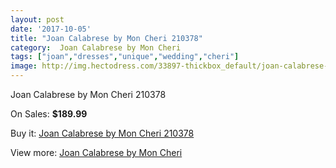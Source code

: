 ```yaml
---
layout: post
date: '2017-10-05'
title: "Joan Calabrese by Mon Cheri 210378"
category:  Joan Calabrese by Mon Cheri
tags: ["joan","dresses","unique","wedding","cheri"]
image: http://img.hectodress.com/33897-thickbox_default/joan-calabrese-by-mon-cheri-210378.jpg
---
```

Joan Calabrese by Mon Cheri 210378

On Sales: **$189.99**
<a href="https://www.hectodress.com/-joan-calabrese-by-mon-cheri/15676-joan-calabrese-by-mon-cheri-210378.html"><amp-img layout="responsive" width="600" height="600" src="//img.hectodress.com/33897-thickbox_default/joan-calabrese-by-mon-cheri-210378.jpg" alt="Joan Calabrese by Mon Cheri 210378 0" /></a>

Buy it: [Joan Calabrese by Mon Cheri 210378](https://www.hectodress.com/-joan-calabrese-by-mon-cheri/15676-joan-calabrese-by-mon-cheri-210378.html "Joan Calabrese by Mon Cheri 210378")

View more: [ Joan Calabrese by Mon Cheri](https://www.hectodress.com/285--joan-calabrese-by-mon-cheri " Joan Calabrese by Mon Cheri")